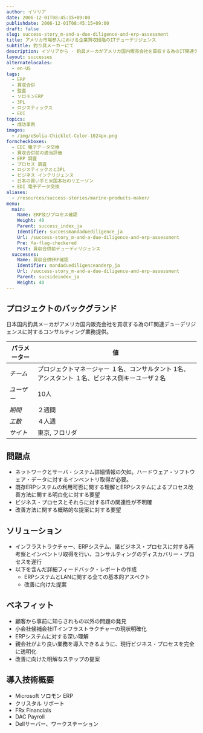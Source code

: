 ```yaml
---
author: イソリア
date: 2006-12-01T08:45:15+09:00
publishdate: 2006-12-01T08:45:15+09:00
draft: false
slug: success-story_m-and-a-due-diligence-and-erp-assessment
title: アメリカ市場参入における企業買収段階のITデューデリジェンス
subtitle: 釣り具メーカーにて
description: イソリアから - 釣具メーカがアメリカ国内販売会社を買収する為のIT関連デューデリジェンスに対するコンサルティング業務提供。
layout: successes
alternatelocales:
  - en-US
tags:
  - ERP
  - 買収合併
  - 監査
  - ソロモンERP
  - 3PL
  - ロジスティックス
  - EDI
topics:
  - 成功事例
images:  
  - /img/eSolia-Chicklet-Color-1024px.png
formcheckboxes:
  - EDI 電子データ交換
  - 買収合併前の適当評価
  - ERP 調査
  - プロセス 調査
  - ロジスティックスと3PL
  - ビジネス インテリジェンス
  - 日本の買い手と米国本社のリエーゾン
  - EDI 電子データ交換
aliases:
  - /resources/success-stories/marine-products-maker/
menu:
  main:
    Name: ERP及びプロセス確認
    Weight: 40
    Parent: success_index_ja
    Identifier: successmandaduediligence_ja
    Url: /success-story_m-and-a-due-diligence-and-erp-assessment
    Pre: fa-flag-checkered
    Post: 買収合併前デューディリジェンス
  successes:
    Name: 買収合併ERP確認
    Identifier: mandaduediligenceanderp_ja
    Url: /success-story_m-and-a-due-diligence-and-erp-assessment
    Parent: sucsideindex_ja
    Weight: 40
---
```


## プロジェクトのバックグランド

日本国内釣具メーカがアメリカ国内販売会社を買収する為のIT関連デューデリジェンスに対するコンサルティング業務提供。

パラメーター | 値
------|------
_チーム_ | プロジェクトマネージャー １名、コンサルタント 1名、アシスタント １名、ビジネス側キーユーザ２名
_ユーザー_ | 10人
_期間_ | ２週間
_工数_ | ４人週
_サイト_ | 東京, フロリダ

## 問題点

* ネットワークとサーバ・システム詳細情報の欠如。ハードウェア・ソフトウェア・データに対するインベントリ取得が必要。
* 既存ERPシステムの利用可否に関する理解とERPシステムによるプロセス改善方法に関する明白化に対する要望
* ビジネス・プロセスとそれらに対するITの関連性が不明確
* 改善方法に関する概略的な提案に対する要望

## ソリューション

* インフラストラクチャー、ERPシステム、諸ビジネス・プロセスに対する再考察とインベントリ取得を行い、コンサルティングのディスカバリー・プロセスを遂行
* 以下を含んだ詳細フィードバック・レポートの作成
   * ERPシステムとLANに関する全ての基本的アスペクト
   * 改善に向けた提案

## ベネフィット

* 顧客から事前に知らされもの以外の問題の発見
* 小会社候補会社ITインフラストラクチャーの現状明確化
* ERPシステムに対する深い理解
* 親会社がより良い業務を導入できるように、現行ビジネス・プロセスを完全に透明化
* 改善に向けた明解なステップの提案

## 導入技術概要

* Microsoft ソロモン ERP
* クリスタル リポート
* FRx Financials
* DAC Payroll
* Dellサーバー、ワークステーション
